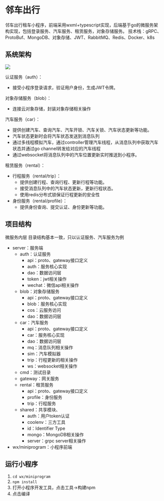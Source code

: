 # 邻车出行
邻车出行租车小程序，前端采用wxml+typescript实现，后端基于go的微服务架构实现，包括登录服务、汽车服务、租赁服务，对象存储服务。
技术栈：gRPC、ProtoBuf、MongoDB、对象存储、JWT、RabbitMQ、Redis、Docker、k8s

## 系统架构

![](https://cdn.jsdelivr.net/gh/shnpd/blog-pic@main/250728/%E9%82%BB%E8%BD%A6%E5%87%BA%E8%A1%8C%E6%9E%B6%E6%9E%84%E5%9B%BE3.png)

认证服务（auth）：
- 接受小程序登录请求，验证用户身份，生成JWT令牌。

对象存储服务（blob）：
- 连接云对象存储，封装对象存储相关操作

汽车服务（car）：
- 提供创建汽车、查询汽车、汽车开锁、汽车关锁、汽车状态更新等功能。
- 汽车状态更新时会将汽车状态发送到消息队列
- 通过多线程模拟汽车，通过controller管理汽车线程，从消息队列中获取汽车状态并通过go channel转发给对应的汽车线程
- 通过websocket将消息队列中的汽车位置更新实时推送到小程序。

租赁服务（rental）：
  - 行程服务（rental/trip）：
    - 提供创建行程、查询行程、更新行程等功能。
    - 接受消息队列中的汽车状态更新，更新行程状态。
    - 使用redis分布式锁保证行程更新的安全性
  - 身份服务（rental/profile）：
    - 提供身份查询、提交认证、身份更新等功能。


## 项目结构
微服务内层
目录结构基本一致，只以认证服务、汽车服务为例
- server：服务端
  - auth：认证服务
    - api：proto、gateway接口定义
    - auth：服务核心实现
    - dao：数据访问层
    - token：jwt相关操作
    - wechat：微信api相关操作
  - blob：对象存储服务
    - api：proto、gateway接口定义
    - blob：服务核心实现
    - cos：云服务访问
    - dao：数据访问层
  - car：汽车服务
    - api：proto、gateway接口定义
    - car：服务核心实现
    - dao：数据访问层
    - mq：消息队列相关操作
    - sim：汽车模拟器
    - trip：行程更新的相关操作
    - ws：websocket相关操作
  - cmd：测试目录
  - gateway：网关服务
  - rental：租赁服务
    - api：proto、gateway接口定义
    - profile：身份服务
    - trip：行程服务
  - shared：共享模块、
    - auth：用户token认证
    - coolenv：三方工具
    - id：Identifier Type
    - mongo：MongoDB相关操作
    - server：grpc server相关操作
- wx/miniprogram：小程序前端


## 运行小程序
1. `cd wx/miniprogram`
2. `npm install`
3. 打开小程序开发工具，点击工具->构建npm
4. 点击编译
